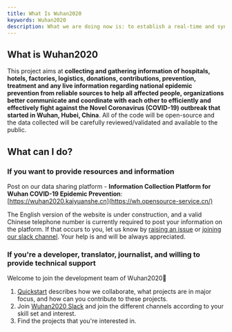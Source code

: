 ```yaml
---
title: What Is Wuhan2020
keywords: Wuhan2020
description: What we are doing now is: to establish a real-time and synchronous data service for hospitals, factories, procurement and other information, and to convene all those who want to contribute to the anti-virus campaign, so that everyone with relevant skills can participate in the development of related topics, and complete it in a self-organized and collaborative way with open source community culture.
---
```




## What is Wuhan2020

This project aims at **collecting and gathering information of hospitals, hotels, factories, logistics, donations, contributions, prevention, treatment and any live information regarding national epidemic prevention from reliable sources to help all affected people, organizations better communicate and coordinate with each other to efficiently and effectively fight against the Novel Coronavirus (COVID-19) outbreak that started in Wuhan, Hubei, China**. All of the code will be open-source and the data collected will be carefully reviewed/validated and available to the public.



## What can I do?

### If you want to provide resources and information

Post on our data sharing platform - **Information Collection Platform for Wuhan COVID-19 Epidemic Prevention**: [https://wuhan2020.kaiyuanshe.cn](https://wh.opensource-service.cn/)

The English version of the website is under construction, and a valid Chinese telephone number is currently required to post your information on the platform. If that occurs to you, let us know by [raising an issue](https://github.com/wuhan2020/WebApp/issues) or [joining our slack channel](https://join.slack.com/t/wuhan2020/shared_invite/enQtOTQxMTU4MzgyNTYwLWIxMTMyNWI4NWE2YTk3NGRjZGJhMjUzNmJhMjg1MDQ3OTEzNDE5NGY4MWFhMjRlYWU4MmE3ZGQyOGU4N2YwMzY). Your help is and will be always appreciated.



### If you're a developer, translator, journalist, and willing to provide technical support



Welcome to join the development team of Wuhan2020👏

1. [Quickstart](https://wuhan2020.github.io/en-us/docs/dev/quickstart.html) describes how we collaborate, what projects are in major focus, and how can you contribute to these projects.
2. Join [Wuhan2020 Slack](https://join.slack.com/t/wuhan2020/shared_invite/enQtOTQxMTU4MzgyNTYwLWIxMTMyNWI4NWE2YTk3NGRjZGJhMjUzNmJhMjg1MDQ3OTEzNDE5NGY4MWFhMjRlYWU4MmE3ZGQyOGU4N2YwMzY) and join the different channels according to your skill set and interest.
3. Find the projects that you're interested in.
